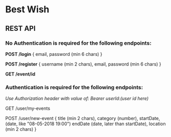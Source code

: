 # Best Wish
## **REST API**

### No Authentication is required for the following endpoints:

**POST /login**
{
    email, 
    password (min 6 chars)
}

**POST /register**
{
	username (min 2 chars),
    email, 
    password (min 6 chars)
}

**GET /event/id**

### Authentication is required for the following endpoints:

*Use Authorization header with value of: Bearer userId:(user id here)*

GET /user/my-events

POST /user/new-event
{
    title (min 2 chars),
    category (number),
    startDate, (date, like "08-05-2018 19:00")
    endDate (date, later than startDate),
    location (min 2 chars)
}